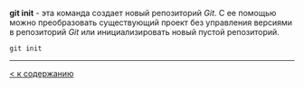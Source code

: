 **git init** - эта команда создает новый репозиторий *Git*. С ее помощью можно преобразовать существующий проект без управления версиями в репозиторий *Git* или инициализировать новый пустой репозиторий.

```bash= 
git init
```

---
[< к содержанию](/readme.md)